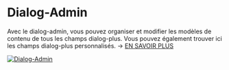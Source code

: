 # Dialog-Admin

Avec le dialog-admin, vous pouvez organiser et modifier les modèles de contenu de tous les champs dialog-plus. Vous pouvez également trouver ici les champs dialog-plus personnalisés. → [EN SAVOIR PLUS](../../../basics/dialog-admin.md)

[![Dialog-Admin](../../../assets/images/en/system-administration/administration/predefined-content/dialog-admin/1-da.png)](../../../assets/images/en/system-administration/administration/predefined-content/dialog-admin/1-da.png)
